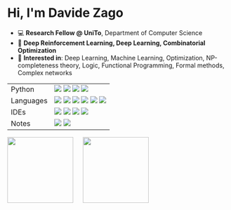 # Hi, I'm Davide Zago

 - 💻 **Research Fellow @ UniTo**, Department of Computer Science
 - 🧠 **Deep Reinforcement Learning, Deep Learning, Combinatorial Optimization**
 - 🔎 **Interested in**: Deep Learning, Machine Learning, Optimization, NP-completeness theory, Logic, Functional Programming, Formal methods, Complex networks

<table>
  <tr>
    <td>Python</td>
    <td>
      <img src="https://img.shields.io/badge/python-3670A0?style=flat&logo=python&logoColor=ffdd54"></img>
      <img src="https://img.shields.io/badge/PyTorch-%23EE4C2C.svg?style=flat&logo=PyTorch&logoColor=white"></img>
      <img src="https://img.shields.io/badge/numpy-%23013243.svg?style=flat&logo=numpy&logoColor=white"></img>
      <img src="https://img.shields.io/badge/scikit--learn-%23F7931E.svg?style=flat&logo=scikit-learn&logoColor=white"></img>
   </td>
  </tr>
  <tr>
    <td>Languages</td>
    <td>
      <img src="https://img.shields.io/badge/java-%23ED8B00.svg?style=flat&logo=java&logoColor=white"></img>
      <img src="https://img.shields.io/badge/javascript-%23323330.svg?style=flat&logo=javascript&logoColor=%23F7DF1E"></img>
      <img src="https://img.shields.io/badge/typescript-%23007ACC.svg?style=flat&logo=typescript&logoColor=white"></img>
      <img src="https://img.shields.io/badge/c-%2300599C.svg?style=flat&logo=c&logoColor=white"></img>
      <img src="https://img.shields.io/badge/c++-%2300599C.svg?style=flat&logo=c%2B%2B&logoColor=white"></img>
      <img src="https://img.shields.io/badge/Haskell-5e5086?style=flat&logo=haskell&logoColor=white"></img>
   </td>
  </tr>
  <tr>
    <td>IDEs</td>
    <td>
      <img src="https://img.shields.io/badge/pycharm-143?style=flat&logo=pycharm&logoColor=black&color=black&labelColor=green"></img>
      <img src="https://img.shields.io/badge/Visual%20Studio%20Code-0078d7.svg?style=flat&logo=visual-studio-code&logoColor=white"></img>
      <img src="https://img.shields.io/badge/IntelliJIDEA-000000.svg?style=flat&logo=intellij-idea&logoColor=white"></img>
      <img src="https://img.shields.io/badge/jupyter-%23FA0F00.svg?style=flat&logo=jupyter&logoColor=white"></img>
   </td>
  </tr>
  <tr>
    <td>Notes</td>
    <td>
      <img src="https://img.shields.io/badge/latex-%23008080.svg?style=flat&logo=latex&logoColor=white"></img>
      <img src="https://img.shields.io/badge/markdown-%23000000.svg?style=flat&logo=markdown&logoColor=white"></img>
   </td>
  </tr>
</table>

<p align="left">
  <img height="150px" src="https://github-readme-stats.vercel.app/api/top-langs/?username=dawoz&layout=compact"/>
   &emsp;
  <img height="150px" src="https://github-readme-stats.vercel.app/api?username=dawoz&show_icons=true&theme=default&hide_border=true" />
  </a>
</p>
